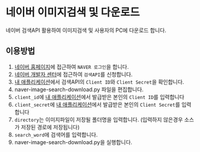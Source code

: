 # 네이버 이미지검색 및 다운로드
네이버 검색API 활용하여 이미지검색 및 사용자의 PC에 다운로드 합니다.

## 이용방법
1. [네이버 홈페이지](https://www.naver.com/)에 접근하여 `NAVER 로그인`을 합니다.
1. [네이버 개발자 센터](https://developers.naver.com/apps/#/register/)에 접근하여 `검색API`를 신청합니다.
1. [내 애플리케이션](https://developers.naver.com/apps/#/list)에서 검색API의 `Client ID`와 `Client Secret`을 확인합니다.
1. naver-image-search-download.py 파일을 편집합니다.
1. `client_id`에 [내 애플리케이션](https://developers.naver.com/apps/#/list)에서 발급받은 본인의 `Client ID`를 입력합니다
1. `client_secret`에 [내 애플리케이션](https://developers.naver.com/apps/#/list)에서 발급받은 본인의 `Client Secret`를 입력합니다
1. `directory`는 이미지파일이 저장될 폴더명을 입력합니다. (입력하지 않은경우 소스가 저장된 경로에 저장됩니다)
1. `search_word`에 검색어를 입력합니다.
1. naver-image-search-download.py을 실행합니다.